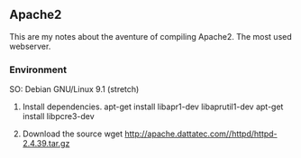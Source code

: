 ## Apache2

This are my notes about the aventure of compiling Apache2. The most used webserver.

### Environment
SO: Debian GNU/Linux 9.1 (stretch)

1. Install dependencies.
apt-get install libapr1-dev libaprutil1-dev 
apt-get install libpcre3-dev 

2. Download the source
wget http://apache.dattatec.com//httpd/httpd-2.4.39.tar.gz 

